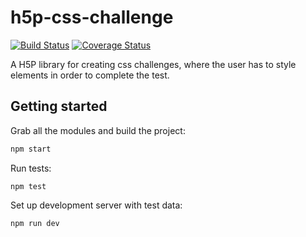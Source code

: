 # h5p-css-challenge

[![Build Status](https://travis-ci.org/thomasmars/h5p-css-challenge.svg?branch=master)](https://travis-ci.org/thomasmars/h5p-css-challenge) [![Coverage Status](https://coveralls.io/repos/github/thomasmars/h5p-css-challenge/badge.svg?branch=master)](https://coveralls.io/github/thomasmars/h5p-css-challenge?branch=master)

A H5P library for creating css challenges, where the user has to style elements in order to complete the test.

## Getting started

Grab all the modules and build the project:
```javascript
npm start
```

Run tests:
```javscript
npm test
```

Set up development server with test data:
```javascript
npm run dev
```
